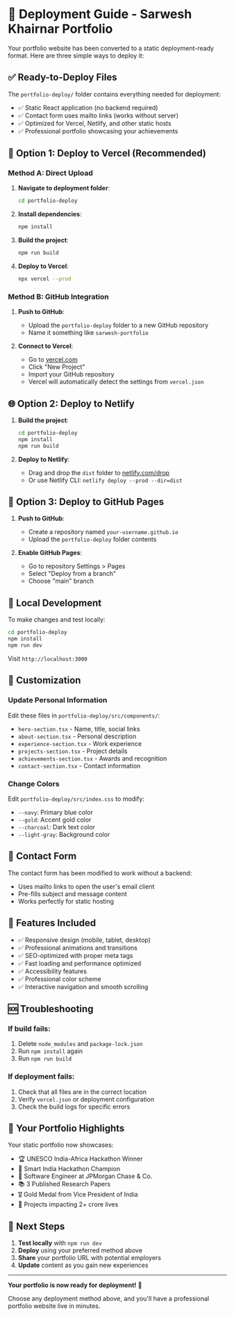 # 🚀 Deployment Guide - Sarwesh Khairnar Portfolio

Your portfolio website has been converted to a static deployment-ready format. Here are three simple ways to deploy it:

## ✅ Ready-to-Deploy Files

The `portfolio-deploy/` folder contains everything needed for deployment:
- ✅ Static React application (no backend required)
- ✅ Contact form uses mailto links (works without server)
- ✅ Optimized for Vercel, Netlify, and other static hosts
- ✅ Professional portfolio showcasing your achievements

## 🎯 Option 1: Deploy to Vercel (Recommended)

### Method A: Direct Upload
1. **Navigate to deployment folder**:
   ```bash
   cd portfolio-deploy
   ```

2. **Install dependencies**:
   ```bash
   npm install
   ```

3. **Build the project**:
   ```bash
   npm run build
   ```

4. **Deploy to Vercel**:
   ```bash
   npx vercel --prod
   ```

### Method B: GitHub Integration
1. **Push to GitHub**:
   - Upload the `portfolio-deploy` folder to a new GitHub repository
   - Name it something like `sarwesh-portfolio`

2. **Connect to Vercel**:
   - Go to [vercel.com](https://vercel.com)
   - Click "New Project"
   - Import your GitHub repository
   - Vercel will automatically detect the settings from `vercel.json`

## 🌐 Option 2: Deploy to Netlify

1. **Build the project**:
   ```bash
   cd portfolio-deploy
   npm install
   npm run build
   ```

2. **Deploy to Netlify**:
   - Drag and drop the `dist` folder to [netlify.com/drop](https://netlify.com/drop)
   - Or use Netlify CLI: `netlify deploy --prod --dir=dist`

## 📁 Option 3: Deploy to GitHub Pages

1. **Push to GitHub**:
   - Create a repository named `your-username.github.io`
   - Upload the `portfolio-deploy` folder contents

2. **Enable GitHub Pages**:
   - Go to repository Settings > Pages
   - Select "Deploy from a branch"
   - Choose "main" branch

## 🔧 Local Development

To make changes and test locally:

```bash
cd portfolio-deploy
npm install
npm run dev
```

Visit `http://localhost:3000`

## 📝 Customization

### Update Personal Information
Edit these files in `portfolio-deploy/src/components/`:
- `hero-section.tsx` - Name, title, social links
- `about-section.tsx` - Personal description
- `experience-section.tsx` - Work experience
- `projects-section.tsx` - Project details
- `achievements-section.tsx` - Awards and recognition
- `contact-section.tsx` - Contact information

### Change Colors
Edit `portfolio-deploy/src/index.css` to modify:
- `--navy`: Primary blue color
- `--gold`: Accent gold color
- `--charcoal`: Dark text color
- `--light-gray`: Background color

## 📧 Contact Form

The contact form has been modified to work without a backend:
- Uses mailto links to open the user's email client
- Pre-fills subject and message content
- Works perfectly for static hosting

## 🎨 Features Included

- ✅ Responsive design (mobile, tablet, desktop)
- ✅ Professional animations and transitions
- ✅ SEO-optimized with proper meta tags
- ✅ Fast loading and performance optimized
- ✅ Accessibility features
- ✅ Professional color scheme
- ✅ Interactive navigation and smooth scrolling

## 🆘 Troubleshooting

### If build fails:
1. Delete `node_modules` and `package-lock.json`
2. Run `npm install` again
3. Run `npm run build`

### If deployment fails:
1. Check that all files are in the correct location
2. Verify `vercel.json` or deployment configuration
3. Check the build logs for specific errors

## 🌟 Your Portfolio Highlights

Your static portfolio now showcases:
- 🏆 UNESCO India-Africa Hackathon Winner
- 🥇 Smart India Hackathon Champion
- 💼 Software Engineer at JPMorgan Chase & Co.
- 📚 3 Published Research Papers
- 🎖️ Gold Medal from Vice President of India
- 🚀 Projects impacting 2+ crore lives

## 🎯 Next Steps

1. **Test locally** with `npm run dev`
2. **Deploy** using your preferred method above
3. **Share** your portfolio URL with potential employers
4. **Update** content as you gain new experiences

---

**Your portfolio is now ready for deployment!** 🚀

Choose any deployment method above, and you'll have a professional portfolio website live in minutes.